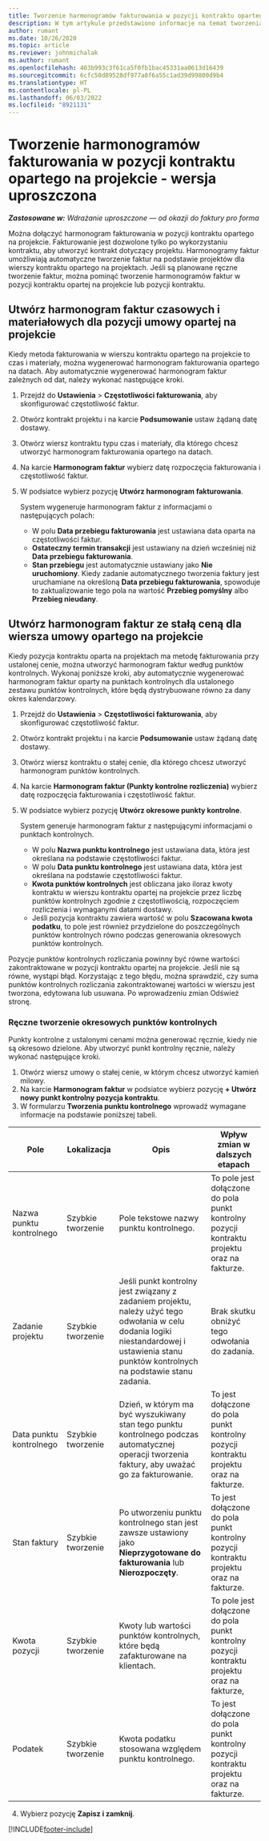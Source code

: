 ```yaml
---
title: Tworzenie harmonogramów fakturowania w pozycji kontraktu opartego na projekcie - wersja uproszczona
description: W tym artykule przedstawiono informacje na temat tworzenia harmonogramów i punktów kontrolnych faktur.
author: rumant
ms.date: 10/26/2020
ms.topic: article
ms.reviewer: johnmichalak
ms.author: rumant
ms.openlocfilehash: 403b993c3f61ca5f0fb1bac45331aa0613d16439
ms.sourcegitcommit: 6cfc50d89528df977a8f6a55c1ad39d99800d9b4
ms.translationtype: HT
ms.contentlocale: pl-PL
ms.lasthandoff: 06/03/2022
ms.locfileid: "8921131"
---
```

# <a name="create-invoice-schedules-on-a-project-based-contract-line---lite"></a>Tworzenie harmonogramów fakturowania w pozycji kontraktu opartego na projekcie - wersja uproszczona

_**Zastosowane w:** Wdrażanie uproszczone — od okazji do faktury pro forma_

Można dołączyć harmonogram fakturowania w pozycji kontraktu opartego na projekcie. Fakturowanie jest dozwolone tylko po wykorzystaniu kontraktu, aby utworzyć kontrakt dotyczący projektu. Harmonogramy faktur umożliwiają automatyczne tworzenie faktur na podstawie projektów dla wierszy kontraktu opartego na projektach. Jeśli są planowane ręczne tworzenie faktur, można pominąć tworzenie harmonogramów faktur w pozycji kontraktu opartej na projekcie lub pozycji kontraktu.

## <a name="create-a-time-and-material-invoice-schedule-for-a-project-based-contract-line"></a>Utwórz harmonogram faktur czasowych i materiałowych dla pozycji umowy opartej na projekcie

Kiedy metoda fakturowania w wierszu kontraktu opartego na projekcie to czas i materiały, można wygenerować harmonogram fakturowania opartego na datach. Aby automatycznie wygenerować harmonogram faktur zależnych od dat, należy wykonać następujące kroki.

1. Przejdź do **Ustawienia** > **Częstotliwości fakturowania**, aby skonfigurować częstotliwość faktur.
2. Otwórz kontrakt projektu i na karcie **Podsumowanie** ustaw żądaną datę dostawy.
3. Otwórz wiersz kontraktu typu czas i materiały, dla którego chcesz utworzyć harmonogram fakturowania opartego na datach. 
4. Na karcie **Harmonogram faktur** wybierz datę rozpoczęcia fakturowania i częstotliwość faktur. 
5. W podsiatce wybierz pozycję **Utwórz harmonogram fakturowania**.

    System wygeneruje harmonogram faktur z informacjami o następujących polach:

    - W polu **Data przebiegu fakturowania** jest ustawiana data oparta na częstotliwości faktur.
    - **Ostateczny termin transakcji** jest ustawiany na dzień wcześniej niż **Data przebiegu fakturowania**.
    - **Stan przebiegu** jest automatycznie ustawiany jako **Nie uruchomiony**. Kiedy zadanie automatycznego tworzenia faktury jest uruchamiane na określoną **Data przebiegu fakturowania**, spowoduje to zaktualizowanie tego pola na wartość **Przebieg pomyślny** albo **Przebieg nieudany**.

## <a name="create-a-fixed-price-invoice-schedule-for-a-project-based-contract-line"></a>Utwórz harmonogram faktur ze stałą ceną dla wiersza umowy opartego na projekcie

Kiedy pozycja kontraktu oparta na projektach ma metodę fakturowania przy ustalonej cenie, można utworzyć harmonogram faktur według punktów kontrolnych. Wykonaj poniższe kroki, aby automatycznie wygenerować harmonogram faktur oparty na punktach kontrolnych dla ustalonego zestawu punktów kontrolnych, które będą dystrybuowane równo za dany okres kalendarzowy.

1. Przejdź do **Ustawienia** > **Częstotliwości fakturowania**, aby skonfigurować częstotliwość faktur.
2. Otwórz kontrakt projektu i na karcie **Podsumowanie** ustaw żądaną datę dostawy.
3. Otwórz wiersz kontraktu o stałej cenie, dla którego chcesz utworzyć harmonogram punktów kontrolnych. 
4. Na karcie **Harmonogram faktur (Punkty kontrolne rozliczenia)** wybierz datę rozpoczęcia fakturowania i częstotliwość faktur. 
5. W podsiatce wybierz pozycję **Utwórz okresowe punkty kontrolne**.

    System generuje harmonogram faktur z następującymi informacjami o punktach kontrolnych.

    - W polu **Nazwa punktu kontrolnego** jest ustawiana data, która jest określana na podstawie częstotliwości faktur.
    - W polu **Data punktu kontrolnego** jest ustawiana data, która jest określana na podstawie częstotliwości faktur.
    - **Kwota punktów kontrolnych** jest obliczana jako iloraz kwoty kontraktu w wierszu kontraktu opartej na projekcie przez liczbę punktów kontrolnych zgodnie z częstotliwością, rozpoczęciem rozliczenia i wymaganymi datami dostawy.
    - Jeśli pozycja kontraktu zawiera wartość w polu **Szacowana kwota podatku**, to pole jest również przydzielone do poszczególnych punktów kontrolnych równo podczas generowania okresowych punktów kontrolnych.

Pozycje punktów kontrolnych rozliczania powinny być równe wartości zakontraktowane w pozycji kontraktu opartej na projekcie. Jeśli nie są równe, wystąpi błąd. Korzystając z tego błędu, można sprawdzić, czy suma punktów kontrolnych rozliczania zakontraktowanej wartości w wierszu jest tworzona, edytowana lub usuwana. Po wprowadzeniu zmian Odśwież stronę.

### <a name="manually-create-milestones"></a>Ręczne tworzenie okresowych punktów kontrolnych

Punkty kontrolne z ustalonymi cenami można generować ręcznie, kiedy nie są okresowo dzielone. Aby utworzyć punkt kontrolny ręcznie, należy wykonać następujące kroki.

1. Otwórz wiersz umowy o stałej cenie, w którym chcesz utworzyć kamień milowy. 
2. Na karcie **Harmonogram faktur** w podsiatce wybierz pozycję **+ Utwórz nowy punkt kontrolny pozycja kontraktu**.
3. W formularzu **Tworzenia punktu kontrolnego** wprowadź wymagane informacje na podstawie poniższej tabeli. 

| Pole | Lokalizacja | Opis | Wpływ zmian w dalszych etapach |
| --- | --- | --- | --- |
| Nazwa punktu kontrolnego | Szybkie tworzenie | Pole tekstowe nazwy punktu kontrolnego. | To pole jest dołączone do pola punkt kontrolny pozycji kontraktu projektu oraz na fakturze. |
| Zadanie projektu | Szybkie tworzenie | Jeśli punkt kontrolny jest związany z zadaniem projektu, należy użyć tego odwołania w celu dodania logiki niestandardowej i ustawienia stanu punktów kontrolnych na podstawie stanu zadania. | Brak skutku obniżyć tego odwołania do zadania. |
| Data punktu kontrolnego | Szybkie tworzenie | Dzień, w którym ma być wyszukiwany stan tego punktu kontrolnego podczas automatycznej operacji tworzenia faktury, aby uważać go za fakturowanie. | To jest dołączone do pola punkt kontrolny pozycji kontraktu projektu oraz na fakturze. |
| Stan faktury | Szybkie tworzenie | Po utworzeniu punktu kontrolnego stan jest zawsze ustawiony jako **Nieprzygotowane do fakturowania** lub **Nierozpoczęty**. | To jest dołączone do pola punkt kontrolny pozycji kontraktu projektu oraz na fakturze. |
| Kwota pozycji | Szybkie tworzenie | Kwoty lub wartości punktów kontrolnych, które będą zafakturowane na klientach. | To pole jest dołączone do pola punkt kontrolny pozycji kontraktu projektu oraz na fakturze, |
| Podatek | Szybkie tworzenie | Kwota podatku stosowana względem punktu kontrolnego. | To jest dołączone do pola punkt kontrolny pozycji kontraktu projektu oraz na fakturze. |

4. Wybierz pozycję **Zapisz i zamknij**.


[!INCLUDE[footer-include](../../includes/footer-banner.md)]